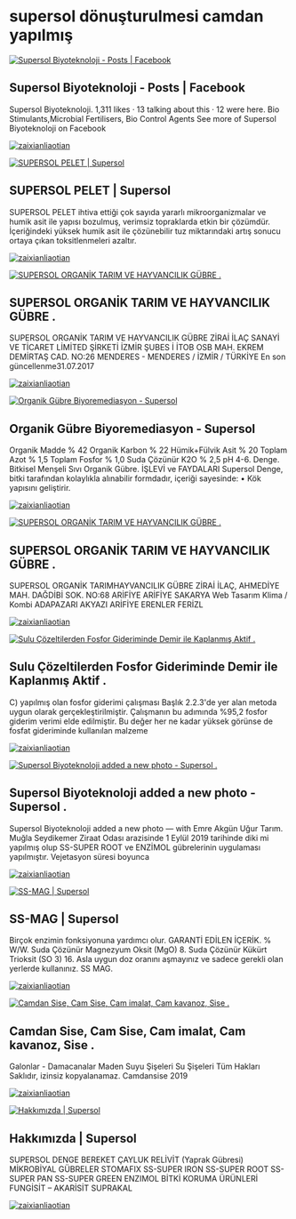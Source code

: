 # supersol dönuşturulmesi camdan yapılmış
<a href="https://mnn.zoosnet.net/LR/Chatpre.aspx?id=MNN94995150&p=https://topgrinding.com/" target="_blank">![Supersol Biyoteknoloji - Posts | Facebook](https://github.com/technlg/images/blob/main/22.jpg)</a>
## Supersol Biyoteknoloji - Posts | Facebook
Supersol Biyoteknoloji. 1,311 likes · 13 talking about this · 12 were here. Bio Stimulants,Microbial Fertilisers, Bio Control Agents See more of Supersol Biyoteknoloji on Facebook
<a href="https://mnn.zoosnet.net/LR/Chatpre.aspx?id=MNN94995150&p=https://topgrinding.com/" target="_blank"><img src="https://github.com/technlg/images/raw/main/chat11.jpg" alt="zaixianliaotian"/></a><a href="//whatsapp.shibangsoft.com/WhatsApp.php" ><img src="https://github.com/technlg/images/raw/main/chat11.png" alt=""></a>
<a href="https://mnn.zoosnet.net/LR/Chatpre.aspx?id=MNN94995150&p=https://topgrinding.com/" target="_blank">![SUPERSOL PELET | Supersol](https://github.com/technlg/images/blob/main/42.jpg)</a>
## SUPERSOL PELET | Supersol
SUPERSOL PELET ihtiva ettiği çok sayıda yararlı mikroorganizmalar ve humik asit ile yapısı bozulmuş, verimsiz topraklarda etkin bir çözümdür. İçeriğindeki yüksek humik asit ile çözünebilir tuz miktarındaki artış sonucu ortaya çıkan toksitlenmeleri azaltır.
<a href="https://mnn.zoosnet.net/LR/Chatpre.aspx?id=MNN94995150&p=https://topgrinding.com/" target="_blank"><img src="https://github.com/technlg/images/raw/main/chat11.jpg" alt="zaixianliaotian"/></a><a href="//whatsapp.shibangsoft.com/WhatsApp.php" ><img src="https://github.com/technlg/images/raw/main/chat11.png" alt=""></a>
<a href="https://mnn.zoosnet.net/LR/Chatpre.aspx?id=MNN94995150&p=https://topgrinding.com/" target="_blank">![SUPERSOL ORGANİK TARIM VE HAYVANCILIK GÜBRE .](https://github.com/technlg/images/blob/main/3.jpg)</a>
## SUPERSOL ORGANİK TARIM VE HAYVANCILIK GÜBRE .
SUPERSOL ORGANİK TARIM VE HAYVANCILIK GÜBRE ZİRAİ İLAÇ SANAYİ VE TİCARET LİMİTED ŞİRKETİ İZMİR ŞUBES İ İTOB OSB MAH. EKREM DEMİRTAŞ CAD. NO:26 MENDERES - MENDERES / İZMİR / TÜRKİYE En son güncellenme31.07.2017 
<a href="https://mnn.zoosnet.net/LR/Chatpre.aspx?id=MNN94995150&p=https://topgrinding.com/" target="_blank"><img src="https://github.com/technlg/images/raw/main/chat11.jpg" alt="zaixianliaotian"/></a><a href="//whatsapp.shibangsoft.com/WhatsApp.php" ><img src="https://github.com/technlg/images/raw/main/chat11.png" alt=""></a>
<a href="https://mnn.zoosnet.net/LR/Chatpre.aspx?id=MNN94995150&p=https://topgrinding.com/" target="_blank">![Organik Gübre Biyoremediasyon - Supersol](https://github.com/technlg/images/blob/main/38.jpg)</a>
## Organik Gübre Biyoremediasyon - Supersol
Organik Madde % 42 Organik Karbon % 22 Hümik+Fülvik Asit % 20 Toplam Azot % 1,5 Toplam Fosfor % 1,0 Suda Çözünür K2O % 2,5 pH 4-6. Denge. Bitkisel Menşeli Sıvı Organik Gübre. İŞLEVİ ve FAYDALARI Supersol Denge, bitki tarafından kolaylıkla alınabilir formdadır, içeriği sayesinde: • Kök yapısını geliştirir.
<a href="https://mnn.zoosnet.net/LR/Chatpre.aspx?id=MNN94995150&p=https://topgrinding.com/" target="_blank"><img src="https://github.com/technlg/images/raw/main/chat11.jpg" alt="zaixianliaotian"/></a><a href="//whatsapp.shibangsoft.com/WhatsApp.php" ><img src="https://github.com/technlg/images/raw/main/chat11.png" alt=""></a>
<a href="https://mnn.zoosnet.net/LR/Chatpre.aspx?id=MNN94995150&p=https://topgrinding.com/" target="_blank">![SUPERSOL ORGANİK TARIM VE HAYVANCILIK GÜBRE .](https://github.com/technlg/images/blob/main/36.jpg)</a>
## SUPERSOL ORGANİK TARIM VE HAYVANCILIK GÜBRE .
SUPERSOL ORGANİK TARIMHAYVANCILIK GÜBRE ZİRAİ İLAÇ, AHMEDİYE MAH. DAĞDİBİ SOK. NO:68 ARİFİYE ARİFİYE SAKARYA Web Tasarım Klima / Kombi ADAPAZARI AKYAZI ARİFİYE ERENLER FERİZL 
<a href="https://mnn.zoosnet.net/LR/Chatpre.aspx?id=MNN94995150&p=https://topgrinding.com/" target="_blank"><img src="https://github.com/technlg/images/raw/main/chat11.jpg" alt="zaixianliaotian"/></a><a href="//whatsapp.shibangsoft.com/WhatsApp.php" ><img src="https://github.com/technlg/images/raw/main/chat11.png" alt=""></a>
<a href="https://mnn.zoosnet.net/LR/Chatpre.aspx?id=MNN94995150&p=https://topgrinding.com/" target="_blank">![Sulu Çözeltilerden Fosfor Gideriminde Demir ile Kaplanmış Aktif .](https://github.com/technlg/images/blob/main/20.jpg)</a>
## Sulu Çözeltilerden Fosfor Gideriminde Demir ile Kaplanmış Aktif .
C) yapılmış olan fosfor giderimi çalışması Başlık 2.2.3'de yer alan metoda uygun olarak gerçekleştirilmiştir. Çalışmanın bu adımında %95,2 fosfor giderim verimi elde edilmiştir. Bu değer her ne kadar yüksek görünse de fosfat gideriminde kullanılan malzeme
<a href="https://mnn.zoosnet.net/LR/Chatpre.aspx?id=MNN94995150&p=https://topgrinding.com/" target="_blank"><img src="https://github.com/technlg/images/raw/main/chat11.jpg" alt="zaixianliaotian"/></a><a href="//whatsapp.shibangsoft.com/WhatsApp.php" ><img src="https://github.com/technlg/images/raw/main/chat11.png" alt=""></a>
<a href="https://mnn.zoosnet.net/LR/Chatpre.aspx?id=MNN94995150&p=https://topgrinding.com/" target="_blank">![Supersol Biyoteknoloji added a new photo - Supersol .](https://github.com/technlg/images/blob/main/41.jpg)</a>
## Supersol Biyoteknoloji added a new photo - Supersol .
Supersol Biyoteknoloji added a new photo — with Emre Akgün Uğur Tarım. Muğla Seydikemer Ziraat Odası arazisinde 1 Eylül 2019 tarihinde diki mi yapılmış olup SS-SUPER ROOT ve ENZİMOL gübrelerinin uygulaması yapılmıştır. Vejetasyon süresi boyunca 
<a href="https://mnn.zoosnet.net/LR/Chatpre.aspx?id=MNN94995150&p=https://topgrinding.com/" target="_blank"><img src="https://github.com/technlg/images/raw/main/chat11.jpg" alt="zaixianliaotian"/></a><a href="//whatsapp.shibangsoft.com/WhatsApp.php" ><img src="https://github.com/technlg/images/raw/main/chat11.png" alt=""></a>
<a href="https://mnn.zoosnet.net/LR/Chatpre.aspx?id=MNN94995150&p=https://topgrinding.com/" target="_blank">![SS-MAG | Supersol](https://github.com/technlg/images/blob/main/59.jpg)</a>
## SS-MAG | Supersol
Birçok enzimin fonksiyonuna yardımcı olur. GARANTİ EDİLEN İÇERİK. % W/W. Suda Çözünür Magnezyum Oksit (MgO) 8. Suda Çözünür Kükürt Trioksit (SO 3) 16. Asla uygun doz oranını aşmayınız ve sadece gerekli olan yerlerde kullanınız. SS MAG.
<a href="https://mnn.zoosnet.net/LR/Chatpre.aspx?id=MNN94995150&p=https://topgrinding.com/" target="_blank"><img src="https://github.com/technlg/images/raw/main/chat11.jpg" alt="zaixianliaotian"/></a><a href="//whatsapp.shibangsoft.com/WhatsApp.php" ><img src="https://github.com/technlg/images/raw/main/chat11.png" alt=""></a>
<a href="https://mnn.zoosnet.net/LR/Chatpre.aspx?id=MNN94995150&p=https://topgrinding.com/" target="_blank">![Camdan Sise, Cam Sise, Cam imalat, Cam kavanoz, Sise .](https://github.com/technlg/images/blob/main/22.jpg)</a>
## Camdan Sise, Cam Sise, Cam imalat, Cam kavanoz, Sise .
Galonlar - Damacanalar Maden Suyu Şişeleri Su Şişeleri Tüm Hakları Saklıdır, izinsiz kopyalanamaz. Camdansise 2019
<a href="https://mnn.zoosnet.net/LR/Chatpre.aspx?id=MNN94995150&p=https://topgrinding.com/" target="_blank"><img src="https://github.com/technlg/images/raw/main/chat11.jpg" alt="zaixianliaotian"/></a><a href="//whatsapp.shibangsoft.com/WhatsApp.php" ><img src="https://github.com/technlg/images/raw/main/chat11.png" alt=""></a>
<a href="https://mnn.zoosnet.net/LR/Chatpre.aspx?id=MNN94995150&p=https://topgrinding.com/" target="_blank">![Hakkımızda | Supersol](https://github.com/technlg/images/blob/main/11.jpg)</a>
## Hakkımızda | Supersol
SUPERSOL DENGE BEREKET ÇAYLUK RELİVİT (Yaprak Gübresi) MİKROBİYAL GÜBRELER STOMAFIX SS-SUPER IRON SS-SUPER ROOT SS-SUPER PAN SS-SUPER GREEN ENZIMOL BİTKİ KORUMA ÜRÜNLERİ FUNGİSİT – AKARİSİT SUPRAKAL
<a href="https://mnn.zoosnet.net/LR/Chatpre.aspx?id=MNN94995150&p=https://topgrinding.com/" target="_blank"><img src="https://github.com/technlg/images/raw/main/chat11.jpg" alt="zaixianliaotian"/></a><a href="//whatsapp.shibangsoft.com/WhatsApp.php" ><img src="https://github.com/technlg/images/raw/main/chat11.png" alt=""></a>
